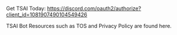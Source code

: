 Get TSAI Today: https://discord.com/oauth2/authorize?client_id=1081907490104549426

TSAI Bot Resources such as TOS and Privacy Policy are found here.
